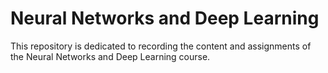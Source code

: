 # Neural Networks and Deep Learning
This repository is dedicated to recording the content and assignments of the Neural Networks and Deep Learning course.
